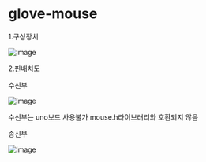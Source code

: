 # glove-mouse


1.구성장치

![image](https://user-images.githubusercontent.com/53510936/88827078-73a33780-d204-11ea-9231-0d3ecbfb5fcb.png)





2.핀배치도





수신부

![image](https://user-images.githubusercontent.com/53510936/88827408-e3b1bd80-d204-11ea-83df-f076aeed9d84.png)



수신부는 uno보드 사용불가 mouse.h라이브러리와 호환되지 않음




송신부

![image](https://user-images.githubusercontent.com/53510936/88827299-c0870e00-d204-11ea-959c-337393212a3a.png)


